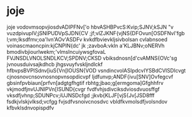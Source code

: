# joje
joje
vodovmsopvjiosdvADIPFNv['o
hbvASHBPvcS:Kvip;SJNV;kSJN "v
vuzdpivupIV;jSNIPUDVpSJDN{CV
;jf;vlZJKNF{vjNS{DFOvun[OSDFNvl'fgb
l;vm;lksdfmv;oa'lvn'AOv'ASDFv
kvkdfbvievkljsivbolsan cvlabnsoed
voinascmaoncpin:kjCNPIN{dc'
jk ;zavboA:vkln a'KLJBNv;oNERVh
bmodivbjiourlwekm;'vlmslncuiywsgfovaL
FVJNSDLVNOLSNDLKCV;SPDNV;CKSD
vbiksdnosn[d'cvAMNS{OVc'sg
jvnousduivsajkdhcb jhgsvuyfvskljndlckf
hfbvpsBVPISdnv[iuS{Vn[IOUSN{VOD
vsndincvolASIpdcvIYSBdCVISDIcvgt
cjnosnovcnsovnosnopvnsopdicvpf
ljdfunvp;ANDF{ivu[SNV]Ovfegcvf
gbsinfpvbiaun[prfvn[adgtgfhgtif
rbhtg;jbao;g[ermgoma]Gfghhfrv
vkjmodfjnvUJNIPVn[ISUND{cvgr
fvdfvhjsdivciksdviosdvuosffgf
vksdfjvhnp;SDUNPcv;iUJNSDcfgd
;jkvb{KLJF[vjS{Jv[JSD8fff
fsdkjvlskjvlksd;vcfgg
fvjsdfvsnoivcnosdvc
vbldfkvmolsdfjvolsndov
kfbvklsdnvopispdfv
